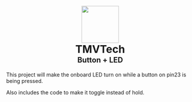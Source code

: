<h1 align="center">
  <br>
  <a href="https://www.tmvtech.com/">
    <img width=100px height=100px src="https://www.tmvtech.com/wp-content/uploads/2024/05/net.svg">
  </a>
  <br>
    <b>TMVTech</b>
  <br>
  <sub><sup><b>Button + LED</b></sup></sub>
  <br>
</h1>

This project will make the onboard LED turn on while a button on pin23 is being pressed.

Also includes the code to make it toggle instead of hold.
